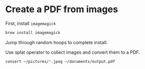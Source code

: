 # Create a PDF from images

First, install `imagemagick`

```bash
brew install imagemagick
```

Jump through random hoops to complete install.

Use splat operator to collect images and convert them to a PDF.

```bash
convert ~/pictures/*.jpeg ~/documents/output.pdf
```
